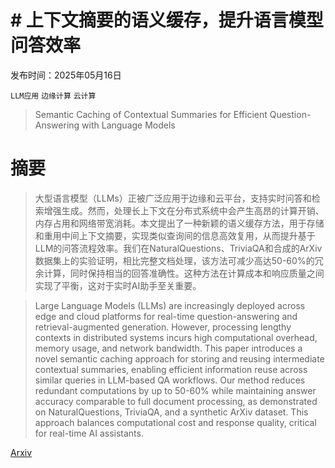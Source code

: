 # # 上下文摘要的语义缓存，提升语言模型问答效率

发布时间：2025年05月16日

`LLM应用` `边缘计算` `云计算`

> Semantic Caching of Contextual Summaries for Efficient Question-Answering with Language Models

# 摘要

> 大型语言模型（LLMs）正被广泛应用于边缘和云平台，支持实时问答和检索增强生成。然而，处理长上下文在分布式系统中会产生高昂的计算开销、内存占用和网络带宽消耗。本文提出了一种新颖的语义缓存方法，用于存储和重用中间上下文摘要，实现类似查询间的信息高效复用，从而提升基于LLM的问答流程效率。我们在NaturalQuestions、TriviaQA和合成的ArXiv数据集上的实验证明，相比完整文档处理，该方法可减少高达50-60%的冗余计算，同时保持相当的回答准确性。这种方法在计算成本和响应质量之间实现了平衡，这对于实时AI助手至关重要。


> Large Language Models (LLMs) are increasingly deployed across edge and cloud platforms for real-time question-answering and retrieval-augmented generation. However, processing lengthy contexts in distributed systems incurs high computational overhead, memory usage, and network bandwidth. This paper introduces a novel semantic caching approach for storing and reusing intermediate contextual summaries, enabling efficient information reuse across similar queries in LLM-based QA workflows. Our method reduces redundant computations by up to 50-60% while maintaining answer accuracy comparable to full document processing, as demonstrated on NaturalQuestions, TriviaQA, and a synthetic ArXiv dataset. This approach balances computational cost and response quality, critical for real-time AI assistants.

[Arxiv](https://arxiv.org/abs/2505.11271)